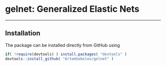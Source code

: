 # gelnet: Generalized Elastic Nets

---

## Installation

The package can be installed directly from GitHub using

``` r
if( !require(devtools) ) install.packages( "devtools" )
devtools::install_github( "ArtemSokolov/gelnet" )
```
